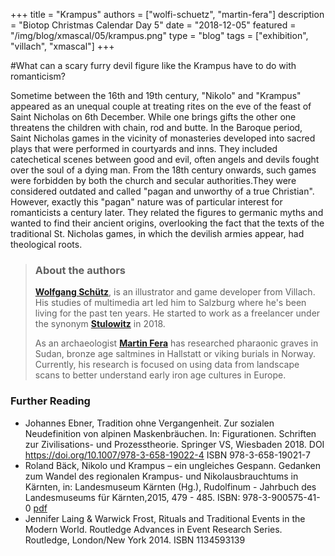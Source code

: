 +++
title = "Krampus"
authors = ["wolfi-schuetz", "martin-fera"]
description = "Biotop Christmas Calendar Day 5"
date = "2018-12-05"
featured = "/img/blog/xmascal/05/krampus.png"
type = "blog"
tags = ["exhibition", "villach", "xmascal"]
+++

#What can a scary furry devil figure like the Krampus have to do with romanticism?

Sometime between the 16th and 19th century, "Nikolo" and "Krampus" appeared as an unequal couple at treating rites on the eve of the feast of Saint Nicholas on 6th December. While one brings gifts the other one threatens the children with chain, rod and butte. In the Baroque period, Saint Nicholas games in the vicinity of monasteries developed into sacred plays that were performed in courtyards and inns. They included catechetical scenes between good and evil, often angels and devils fought over the soul of a dying man.
From the 18th century onwards, such games were forbidden by both the church and secular authorities.They were considered outdated and called "pagan and unworthy of a true Christian". However, exactly this "pagan" nature was of particular interest for romanticists a century later. They related the figures to germanic myths and wanted to find their ancient origins, overlooking the fact that the texts of the traditional St. Nicholas games, in which the devilish armies appear, had theological roots.

> ### About the authors
> **[Wolfgang Schütz](http://www.stulowitz.at)**, is an illustrator and game developer from Villach. His studies of multimedia art led him to Salzburg where he's been living for the past ten years. He started to work as a freelancer under the synonym **[Stulowitz](http://www.stulowitz.at)** in 2018.
>
> As an archaeologist **[Martin Fera](http://biotop.co/en/person/martin-fera/)** has researched pharaonic graves in Sudan, bronze age saltmines in Hallstatt or viking burials in Norway. Currently, his research is focused on using data from landscape scans to better understand early iron age cultures in Europe.

<!--more-->
### Further Reading
- Johannes Ebner, Tradition ohne Vergangenheit. Zur sozialen Neudefinition von alpinen Maskenbräuchen. In: Figurationen. Schriften zur Zivilisations- und Prozesstheorie. Springer VS, Wiesbaden 2018. DOI https://doi.org/10.1007/978-3-658-19022-4 ISBN 978-3-658-19021-7
- Roland Bäck, Nikolo und Krampus – ein ungleiches Gespann. Gedanken zum Wandel des regionalen Krampus- und Nikolausbrauchtums in Kärnten, in: Landesmuseum Kärnten (Hg.), Rudolfinum - Jahrbuch des Landesmuseums für Kärnten,2015, 479 - 485. ISBN: 978-3-900575-41-0 [pdf](https://www.zobodat.at/pdf/Rudolfinum_2015_0479-0485.pdf)
- Jennifer Laing & Warwick Frost, Rituals and Traditional Events in the Modern World. Routledge Advances in Event Research Series. Routledge, London/New York 2014. ISBN 1134593139
